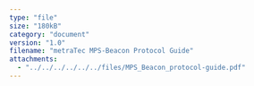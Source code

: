 ```yaml
---
type: "file"
size: "180kB"
category: "document"
version: "1.0"
filename: "metraTec MPS-Beacon Protocol Guide"
attachments:
  - "../../../../../../files/MPS_Beacon_protocol-guide.pdf"
---
```

